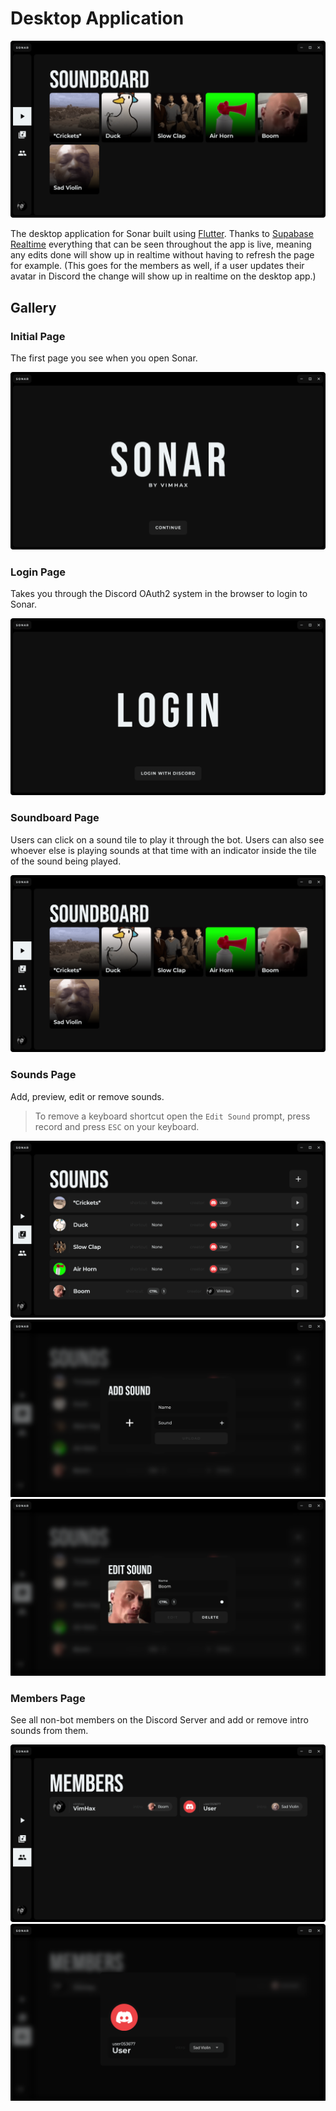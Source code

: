 # Desktop Application

![Screenshot of Sonar](../assets/app.png)

The desktop application for Sonar built using [Flutter](https://flutter.dev/). Thanks to [Supabase Realtime](https://supabase.com/docs/guides/realtime) everything that can be seen throughout the app is live, meaning any edits done will show up in realtime without having to refresh the page for example. (This goes for the members as well, if a user updates their avatar in Discord the change will show up in realtime on the desktop app.)

## Gallery

### Initial Page

The first page you see when you open Sonar.

![Initial Page](../assets/app_initial.png)

### Login Page

Takes you through the Discord OAuth2 system in the browser to login to Sonar.

![Login Page](../assets/app_login.png)

### Soundboard Page

Users can click on a sound tile to play it through the bot. Users can also see whoever else is playing sounds at that time with an indicator inside the tile of the sound being played.

![Soundboard Page](../assets/app.png)

### Sounds Page

Add, preview, edit or remove sounds.

> To remove a keyboard shortcut open the `Edit Sound` prompt, press record and press `ESC` on your keyboard.

![Sounds Page](../assets/app_sounds.png)
![Add Sound](../assets/app_sounds_add.png)
![Edit Sound](../assets/app_sounds_edit.png)

### Members Page

See all non-bot members on the Discord Server and add or remove intro sounds from them.

![Members Page](../assets/app_members.png)
![Member Intro](../assets/app_members_intro.png)
